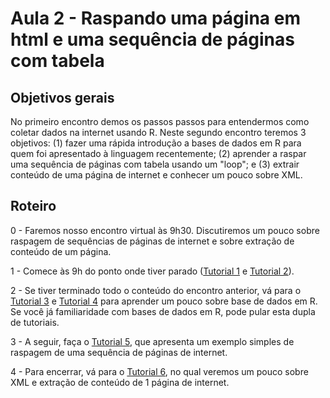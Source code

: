 # Aula 2 - Raspando uma página em html e uma sequência de páginas com tabela

## Objetivos gerais

No primeiro encontro demos os passos passos para entendermos como coletar dados na internet usando R. Neste segundo encontro teremos 3 objetivos: (1) fazer uma rápida introdução a bases de dados em R para quem foi apresentado à linguagem recentemente; (2) aprender a raspar uma sequência de páginas com tabela usando um "loop"; e (3) extrair conteúdo de uma página de internet e conhecer um pouco sobre XML.

## Roteiro

0 - Faremos nosso encontro virtual às 9h30. Discutiremos um pouco sobre raspagem de sequências de páginas de internet e sobre extração de conteúdo de um página.

1 - Comece às 9h do ponto onde tiver parado ([Tutorial 1](https://github.com/seade-R/raspagem-dados-r/blob/main/tutoriais/tutorial-01.md) e [Tutorial 2](https://github.com/seade-R/raspagem-dados-r/blob/main/tutoriais/tutorial-02.md)).

2 - Se tiver terminado todo o conteúdo do encontro anterior, vá para o [Tutorial 3](https://github.com/seade-R/raspagem-dados-r/blob/main/tutoriais/tutorial-03.md) e [Tutorial 4](https://github.com/seade-R/raspagem-dados-r/blob/main/tutoriais/tutorial-04.md) para aprender um pouco sobre base de dados em R. Se você já familiaridade com bases de dados em R, pode pular esta dupla de tutoriais.

3 - A seguir, faça o [Tutorial 5](https://github.com/seade-R/raspagem-dados-r/blob/main/tutoriais/tutorial-05.md), que apresenta um exemplo simples de raspagem de uma sequência de páginas de internet.

4 - Para encerrar, vá para o [Tutorial 6](https://github.com/seade-R/raspagem-dados-r/blob/main/tutoriais/tutorial-06.md), no qual veremos um pouco sobre XML e extração de conteúdo de 1 página de internet.

